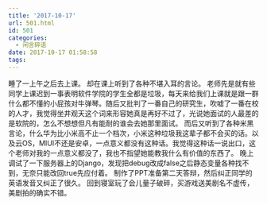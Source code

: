 ```yaml
---
title: '2017-10-17'
url: 501.html
id: 501
categories:
  - 闲言碎语
date: 2017-10-17 01:58:58
tags:
---
```


睡了一上午之后去上课。 却在课上听到了各种不堪入耳的言论。 老师先是就有些同学上课迟到一事表明软件学院的学生全都是垃圾，每天来给我们上课就是跟一群什么都不懂的小屁孩对牛弹琴。随后又批判了一番自己的研究生，吹嘘了一番在校的人才，我觉得坐井观天这个词来形容她真是再好不过了，光说她面试的人最差的是软院的，怎么不想想但凡有能耐的谁会去她那里面试。 而后又听到了各种米黑言论，什么华为比小米高不止一个档次，小米这种垃圾我这辈子都不会买的话。以及云OS，MIUI不还是安卓，一点意义都没有这种话。我觉得这种话一说出口，这个老师对我的一点意义都没了，我也不指望她能教我什么有价值的东西了。 晚上调试了一下服务器上的Django，发现把debug改成false之后静态变量各种找不到，无奈只能改回true先应付着。 制作了PPT准备第二天答辩，然后纠正同学的英语发音又纠正了很久。 回到寝室玩了会儿量子破碎，买游戏送美剧名不虚传，美剧拍的确实不错。